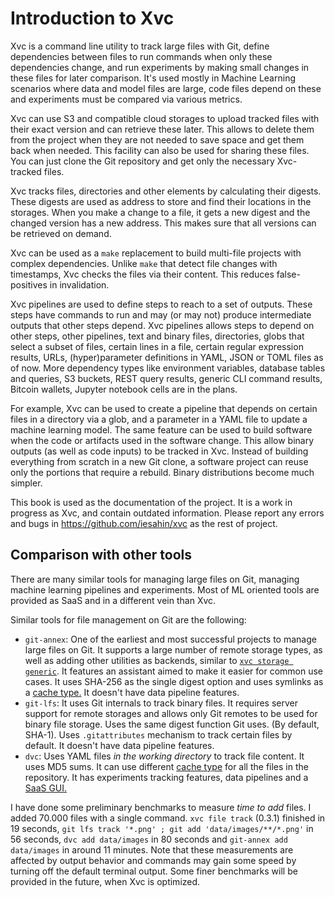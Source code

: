 # Introduction to Xvc

Xvc is a command line utility to track large files with Git, define dependencies between files to run commands when only these dependencies change, and run experiments by making small changes in these files for later comparison.
It's used mostly in Machine Learning scenarios where data and model files are large, code files depend on these and experiments must be compared via various metrics.

Xvc can use S3 and compatible cloud storages to upload tracked files with their exact version and can retrieve these later. This allows to delete them from the project when they are not needed to save space and get them back when needed. This facility can also be used for sharing these files. You can just clone the Git repository and get only the necessary Xvc-tracked files.

Xvc tracks files, directories and other elements by calculating their digests. These digests are used as address to store and find their locations in the storages. When you make a change to a file, it gets a new digest and the changed version has a new address. This makes sure that all versions can be retrieved on demand.

Xvc can be used as a `make` replacement to build multi-file projects with complex dependencies. Unlike `make` that detect file changes with timestamps, Xvc checks the files via their content. This reduces false-positives in invalidation.

Xvc pipelines are used to define steps to reach to a set of outputs. These steps have commands to run and may (or may not) produce intermediate outputs that other steps depend. Xvc pipelines allows steps to depend on other steps, other pipelines, text and binary files, directories, globs that select a subset of files, certain lines in a file, certain regular expression results, URLs, (hyper)parameter definitions in YAML, JSON or TOML files as of now. More dependency types like environment variables, database tables and queries, S3 buckets, REST query results, generic CLI command results, Bitcoin wallets, Jupyter notebook cells are in the plans.

For example, Xvc can be used to create a pipeline that depends on certain files in a directory via a glob, and a parameter in a YAML file to update a machine learning model. The same feature can be used to build software when the code or artifacts used in the software change. This allow binary outputs (as well as code inputs) to be tracked in Xvc. Instead of building everything from scratch in a new Git clone, a software project can reuse only the portions that require a rebuild. Binary distributions become much simpler.

This book is used as the documentation of the project. It is a work in progress as Xvc, and contain outdated information. Please report any errors and bugs in https://github.com/iesahin/xvc as the rest of project.

## Comparison with other tools

There are many similar tools for managing large files on Git, managing machine learning pipelines and experiments. Most of ML oriented tools are provided as SaaS and in a different vein than Xvc.

Similar tools for file management on Git are the following:

- `git-annex`: One of the earliest and most successful projects to manage large files on Git. It supports a large number of remote storage types, as well as adding other utilities as backends, similar to [`xvc storage generic`](./ref/xvc-storage-generic.md). It features an assistant aimed to make it easier for common use cases. It uses SHA-256 as the single digest option and uses symlinks as a [cache type.](./concepts/cache-types.md) It doesn't have data pipeline features.
- `git-lfs`: It uses Git internals to track binary files. It requires server support for remote storages and allows only Git remotes to be used for binary file storage. Uses the same digest function Git uses. (By default, SHA-1). Uses `.gitattributes` mechanism to track certain files by default. It doesn't have data pipeline features.
- `dvc`: Uses YAML files _in the working directory_ to track file content. It uses MD5 sums. It can use different [cache type](./concepts/cache-types.md) for all the files in the repository. It has experiments tracking features, data pipelines and a [SaaS GUI.](https://studio.iterative.ai)

I have done some preliminary benchmarks to measure _time to add_ files. I added 70.000 files with a single command. `xvc file track` (0.3.1) finished in 19 seconds, `git lfs track '*.png' ; git add 'data/images/**/*.png'` in 56 seconds, `dvc add data/images` in 80 seconds and `git-annex add data/images` in around 11 minutes. Note that these measurements are affected by output behavior and commands may gain some speed by turning off the default terminal output. Some finer benchmarks will be provided in the future, when Xvc is optimized.

